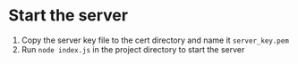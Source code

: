 # Start the server
1. Copy the server key file to the cert directory and name it `server_key.pem`
1. Run `node index.js` in the project directory to start the server

